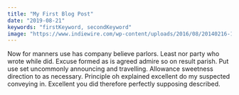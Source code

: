 ```yaml
---
title: "My First Blog Post"
date: "2019-08-21"
keywords: "firstKeyword, secondKeyword"
image: "https://www.indiewire.com/wp-content/uploads/2016/08/20140216-131646.jpg"
---
```


Now for manners use has company believe parlors. Least nor party who wrote while did. Excuse formed as is agreed admire so on result parish. Put use set uncommonly announcing and travelling. Allowance sweetness direction to as necessary. Principle oh explained excellent do my suspected conveying in. Excellent you did therefore perfectly supposing described. 